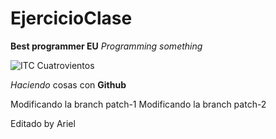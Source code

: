 # EjercicioClase

**Best programmer EU** _Programming something_

![ITC Cuatrovientos](http://www.cuatrovientos.org/images/logo2.png)

_Haciendo_ cosas con **Github**

Modificando la branch patch-1
Modificando la branch patch-2

Editado by Ariel
